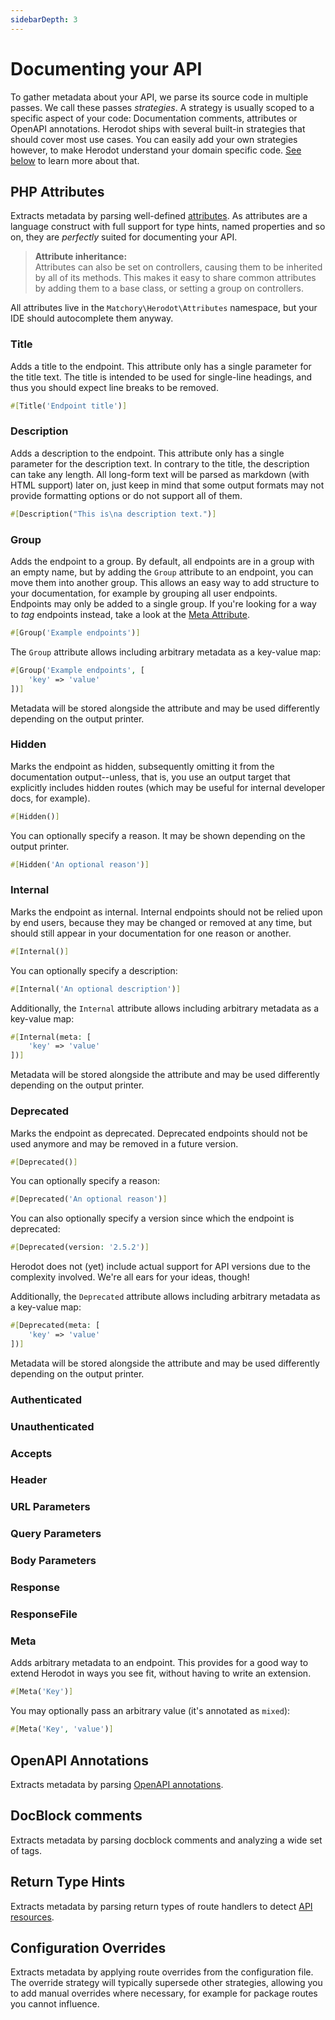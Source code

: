 ```yaml
---
sidebarDepth: 3
---
```

Documenting your API
====================
To gather metadata about your API, we parse its source code in multiple passes. We call these passes _strategies_. A strategy is usually scoped to a specific
aspect of your code: Documentation comments, attributes or OpenAPI annotations. Herodot ships with several built-in strategies that should cover most use cases.
You can easily add your own strategies however, to make Herodot understand your domain specific code. [See below](#creating-your-own-strategy) to learn more
about that.

PHP Attributes
--------------
Extracts metadata by parsing well-defined [attributes](https://www.php.net/manual/en/language.attributes.overview.php). As attributes are a language construct
with full support for type hints, named properties and so on, they are _perfectly_ suited for documenting your API.

> **Attribute inheritance:**  
> Attributes can also be set on controllers, causing them to be inherited by all of its methods. This makes it easy to share common attributes by adding them to
> a base class, or setting a group on controllers.

All attributes live in the `Matchory\Herodot\Attributes` namespace, but your IDE should autocomplete them anyway.

### Title
Adds a title to the endpoint. This attribute only has a single parameter for the title text. The title is intended to be used for single-line headings, and thus
you should expect line breaks to be removed.
```php
#[Title('Endpoint title')]
```

### Description
Adds a description to the endpoint. This attribute only has a single parameter for the description text. In contrary to the title, the description can take any
length. All long-form text will be parsed as markdown (with HTML support) later on, just keep in mind that some output formats may not provide formatting
options or do not support all of them.
```php
#[Description("This is\na description text.")]
```

### Group
Adds the endpoint to a group. By default, all endpoints are in a group with an empty name, but by adding the `Group` attribute to an endpoint, you can move them
into another group. This allows an easy way to add structure to your documentation, for example by grouping all user endpoints.  
Endpoints may only be added to a single group. If you're looking for a way to _tag_ endpoints instead, take a look at the
[Meta Attribute](#meta).
```php
#[Group('Example endpoints')]
```

The `Group` attribute allows including arbitrary metadata as a key-value map:
```php
#[Group('Example endpoints', [
    'key' => 'value'
])]
```
Metadata will be stored alongside the attribute and may be used differently depending on the output printer.

### Hidden
Marks the endpoint as hidden, subsequently omitting it from the documentation output--unless, that is, you use an output target that explicitly includes hidden
routes (which may be useful for internal developer docs, for example).
```php
#[Hidden()]
```

You can optionally specify a reason. It may be shown depending on the output printer.
```php
#[Hidden('An optional reason')]
```

### Internal
Marks the endpoint as internal. Internal endpoints should not be relied upon by end users, because they may be changed or removed at any time, but should still
appear in your documentation for one reason or another.
```php
#[Internal()]
```

You can optionally specify a description:
```php
#[Internal('An optional description')]
```

Additionally, the `Internal` attribute allows including arbitrary metadata as a key-value map:
```php
#[Internal(meta: [
    'key' => 'value'
])]
```
Metadata will be stored alongside the attribute and may be used differently depending on the output printer.

### Deprecated
Marks the endpoint as deprecated. Deprecated endpoints should not be used anymore and may be removed in a future version.
```php
#[Deprecated()]
```

You can optionally specify a reason:
```php
#[Deprecated('An optional reason')]
```

You can also optionally specify a version since which the endpoint is deprecated:
```php
#[Deprecated(version: '2.5.2')]
```
Herodot does not (yet) include actual support for API versions due to the complexity involved. We're all ears for your ideas, though!

Additionally, the `Deprecated` attribute allows including arbitrary metadata as a key-value map:
```php
#[Deprecated(meta: [
    'key' => 'value'
])]
```
Metadata will be stored alongside the attribute and may be used differently depending on the output printer.

### Authenticated
### Unauthenticated
### Accepts
### Header
### URL Parameters
### Query Parameters
### Body Parameters
### Response
### ResponseFile

### Meta
Adds arbitrary metadata to an endpoint. This provides for a good way to extend Herodot in ways you see fit, without having to write an extension.
```php
#[Meta('Key')]
```

You may optionally pass an arbitrary value (it's annotated as `mixed`):
```php
#[Meta('Key', 'value')]
```

OpenAPI Annotations
-------------------
Extracts metadata by parsing [OpenAPI annotations](https://github.com/zircote/swagger-php).

DocBlock comments
-----------------
Extracts metadata by parsing docblock comments and analyzing a wide set of tags.

Return Type Hints
-----------------
Extracts metadata by parsing return types of route handlers to detect [API resources](https://laravel.com/docs/8.x/eloquent-resources).

Configuration Overrides
-----------------------
Extracts metadata by applying route overrides from the configuration file. The override strategy will typically supersede other strategies, allowing you to add
manual overrides where necessary, for example for package routes you cannot influence.
